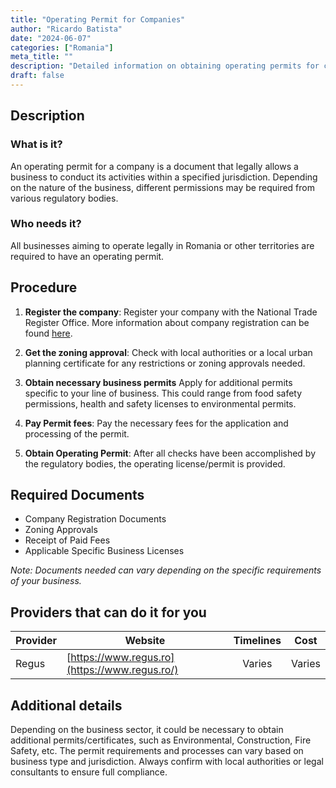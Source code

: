 ```yaml
---
title: "Operating Permit for Companies"
author: "Ricardo Batista"
date: "2024-06-07"
categories: ["Romania"]
meta_title: ""
description: "Detailed information on obtaining operating permits for companies in Romania"
draft: false
---
```


## Description
### What is it?
An operating permit for a company is a document that legally allows a business to conduct its activities within a specified jurisdiction. Depending on the nature of the business, different permissions may be required from various regulatory bodies.

### Who needs it?
All businesses aiming to operate legally in Romania or other territories are required to have an operating permit. 

## Procedure
1. **Register the company**: Register your company with the National Trade Register Office. More information about company registration can be found [here](http://www.onrc.ro/index.php/en/).
   
2. **Get the zoning approval**: Check with local authorities or a local urban planning certificate for any restrictions or zoning approvals needed.

3. **Obtain necessary business permits** Apply for additional permits specific to your line of business. This could range from food safety permissions, health and safety licenses to environmental permits.

4. **Pay Permit fees**: Pay the necessary fees for the application and processing of the permit.

5. **Obtain Operating Permit**: After all checks have been accomplished by the regulatory bodies, the operating license/permit is provided.

## Required Documents
- Company Registration Documents
- Zoning Approvals
- Receipt of Paid Fees
- Applicable Specific Business Licenses

*Note: Documents needed can vary depending on the specific requirements of your business.*

## Providers that can do it for you

| Provider        |     Website     |     Timelines    |       Cost      |
| --------------- | --------------- |  :-------------: | :-------------: |
| Regus      |  [https://www.regus.ro](https://www.regus.ro/)       |      Varies      |        Varies       |

## Additional details
Depending on the business sector, it could be necessary to obtain additional permits/certificates, such as Environmental, Construction, Fire Safety, etc. The permit requirements and processes can vary based on business type and jurisdiction. Always confirm with local authorities or legal consultants to ensure full compliance.
